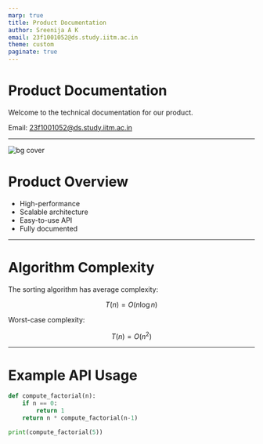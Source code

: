 ```yaml
---
marp: true
title: Product Documentation
author: Sreenija A K
email: 23f1001052@ds.study.iitm.ac.in
theme: custom
paginate: true
---
```


<!-- _footer: *Page footer: Product Docs* -->
# Product Documentation

Welcome to the technical documentation for our product.

Email: 23f1001052@ds.study.iitm.ac.in

---

<!-- _backgroundColor: #264653 -->
![bg cover](images/product-bg.jpg)

# Product Overview

- High-performance
- Scalable architecture
- Easy-to-use API
- Fully documented

---

<!-- _class: lead -->
# Algorithm Complexity

The sorting algorithm has average complexity:

$$
T(n) = O(n \log n)
$$

Worst-case complexity:

$$
T(n) = O(n^2)
$$

---

<!-- _color: #f4a261 -->
# Example API Usage

```python
def compute_factorial(n):
    if n == 0:
        return 1
    return n * compute_factorial(n-1)

print(compute_factorial(5))
